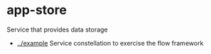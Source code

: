 
<!-- title start -->

# app-store

Service that provides data storage



 * [../example](..) Service constellation to exercise the flow framework

<!-- title end -->